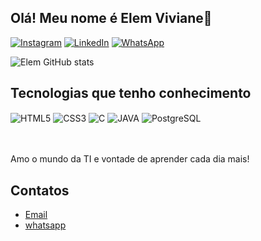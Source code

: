 ## Olá! Meu nome é Elem Viviane👋
[![Instagram](https://img.shields.io/badge/Instagram-E4405F?style=for-the-badge&logo=instagram&logoColor=white)](https://www.instagram.com/elem.viviane/)
[![LinkedIn](https://img.shields.io/badge/LinkedIn-0077B5?style=for-the-badge&logo=linkedin&logoColor=white)](https://www.linkedin.com/in/elem-viviane-domingos-de-oliveira-451b4a267/)
[![WhatsApp](https://img.shields.io/badge/WhatsApp-25D366?style=for-the-badge&logo=whatsapp&logoColor=white)]( https://wa.me/+5562991240053)

![Elem GitHub stats](https://github-readme-stats.vercel.app/api?username=ElemViviane&show_icons=true&theme=synthwave)

## Tecnologias que tenho conhecimento

<div style="display: inline block">
  <img align="center" alt="HTML5" src="https://img.shields.io/badge/HTML5-E34F26?style=for-the-badge&logo=html5&logoColor=white">
  <img align="center" alt="CSS3" src="https://img.shields.io/badge/CSS3-1572B6?style=for-the-badge&logo=css3&logoColor=white">
  <img align="center" alt="C" src="https://img.shields.io/badge/C-00599C?style=for-the-badge&logo=c&logoColor=white">
  <img align="center" alt="JAVA" src="https://img.shields.io/badge/Java-ED8B00?style=for-the-badge&logo=openjdk&logoColor=white">
  <img align="center" alt="PostgreSQL" src="https://img.shields.io/badge/PostgreSQL-316192?style=for-the-badge&logo=postgresql&logoColor=white">
</div><br/>

<br/>Amo o mundo da TI e vontade de aprender cada dia mais!

## Contatos
- [Email]()<br/>
- [whatsapp](https://wa.me/+5562991240053)<br/>
